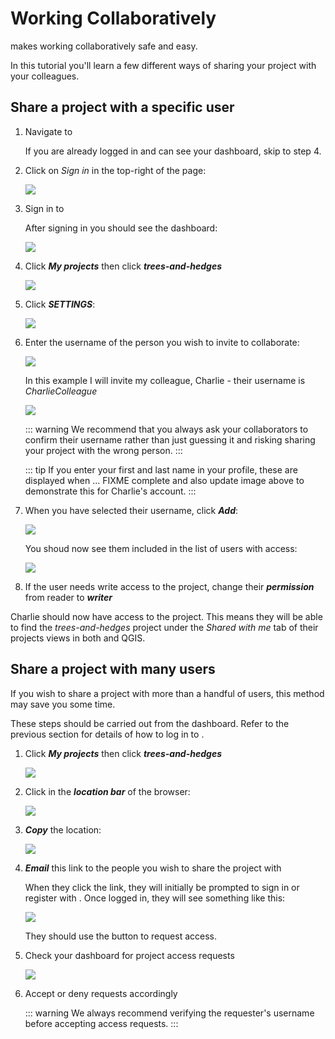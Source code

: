 # Working Collaboratively

<MainPlatformName /> makes working collaboratively safe and easy.

In this tutorial you'll learn a few different ways of sharing your project with your colleagues.


## Share a project with a specific <MainPlatformName /> user

1. Navigate to <MainDomainNameLink />

	If you are already logged in and can see your dashboard, skip to step 4.

2. Click on *Sign in* in the top-right of the page:

	![](./mergin-web-sign-in.jpg)

3. Sign in to <MainPlatformName />

	After signing in you should see the <MainPlatformName /> dashboard:

	![](./mergin-web-dashboard.jpg)

4. Click ***My projects*** then click ***trees-and-hedges***

	![](./mergin-web-my-projects-trees-and-hedges.jpg)

5. Click ***SETTINGS***:

	![](./mergin-web-project-settings.jpg)

6. Enter the <MainPlatformName /> username of the person you wish to invite to collaborate:

	![](./mergin-web-invite-collaborators.jpg)

	In this example I will invite my colleague, Charlie - their username is *CharlieColleague*

	![](./mergin-web-charliecolleague.jpg)

	::: warning
	We recommend that you always ask your collaborators to confirm their <MainPlatformName /> username rather than just guessing it and risking sharing your project with the wrong person.
	:::

	::: tip
	If you enter your first and last name in your <MainPlatformName /> profile, these are displayed when ... FIXME complete and also update image above to demonstrate this for Charlie's account.
	:::

	

7. When you have selected their username, click ***Add***:

	![](./mergin-web-add-user.jpg)

	You shoud now see them included in the list of users with access:

	![](./mergin-web-charlie-with-access.jpg)

8. If the user needs write access to the project, change their ***permission*** from reader to ***writer***

Charlie should now have access to the project. This means they will be able to find the *trees-and-hedges* project under the *Shared with me* tab of their projects views in both <MobileAppName /> and QGIS.


## Share a project with many users

If you wish to share a project with more than a handful of users, this method may save you some time.

These steps should be carried out from the <MainPlatformName /> dashboard. Refer to the previous section for details of how to log in to <MainPlatformName />.

1. Click ***My projects*** then click ***trees-and-hedges***

	![](./mergin-web-my-projects-trees-and-hedges.jpg)

2. Click in the ***location bar*** of the browser:

	![](./mergin-web-url.jpg)

3. ***Copy*** the location:

	![](./mergin-web-copy-url.jpg)

4. ***Email*** this link to the people you wish to share the project with

	When they click the link, they will initially be prompted to sign in or register with <MainPlatformName />. Once logged in, they will see something like this:

	![](./mergin-web-request-access.jpg)

	They should use the button to request access. 

5. Check your dashboard for project access requests

	![](./mergin-web-project-access-requests.jpg)

6. Accept or deny requests accordingly

	::: warning
	We always recommend verifying the requester's <MainPlatformName /> username before accepting access requests.
	:::

